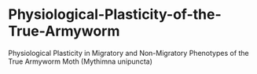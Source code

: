 # Physiological-Plasticity-of-the-True-Armyworm
Physiological Plasticity in Migratory and Non-Migratory Phenotypes of the True Armyworm Moth (Mythimna unipuncta) 
